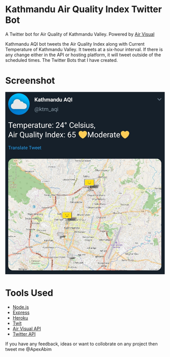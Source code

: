 # Kathmandu Air Quality Index Twitter Bot

A Twitter bot for Air Quality of Kathmandu Valley. Powered by [Air Visual](https://www.iqair.com/air-pollution-data-api)

Kathmandu AQI bot tweets  the Air Quality Index along with Current Temperature of Kathmandu Valley. It tweets at a six-hour interval. If there is any change either in the API or hosting platform, it will tweet outside of the scheduled times.
The Twitter Bots that I have created.
  
# Screenshot
 
 ![](ktm_api.jpg)
  
  
# Tools Used
 - [Node.js](https://nodejs.org/en/)
 - [Express](https://expressjs.com/)
 - [Heroku](https://www.heroku.com/)
 - [Twit](https://github.com/ttezel/twit)
 - [Air Visual API](https://airvisual.com/api/documentation)
 - [Twitter API](https://developer.twitter.com/en/docs)
  
  
 If you have any feedback, ideas or want to collobrate on any project then tweet me @ApexAbim
